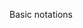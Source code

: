 <span id="title">Basic notations</span>

<div id="body">

<include src="linearPaths/unit-inParent-asPanel.md" boilerplate />
<include src="alternatePaths/unit-inParent-asPanel.md" boilerplate />
<include src="parallelPaths/unit-inParent-asPanel.md" boilerplate />
<include src="rakes/unit-inParent-asPanel.md" boilerplate />
<include src="swimlanes/unit-inParent-asPanel.md" boilerplate />

</div>
